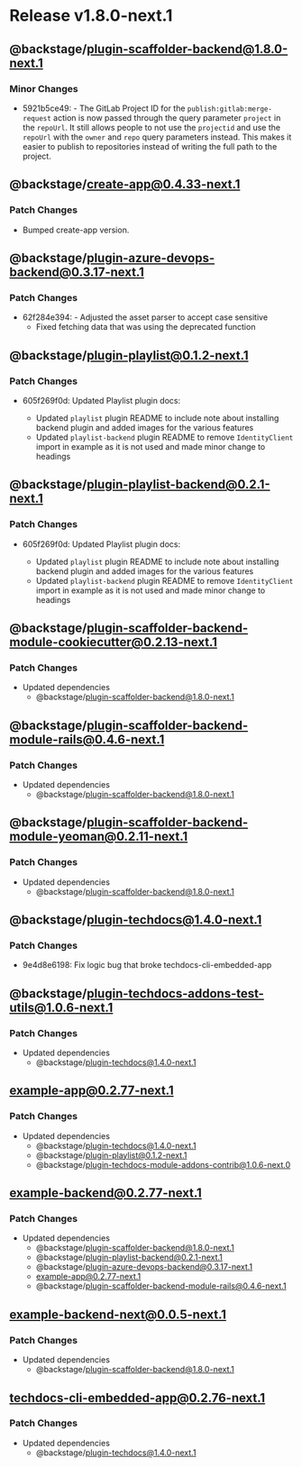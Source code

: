 # Release v1.8.0-next.1

## @backstage/plugin-scaffolder-backend@1.8.0-next.1

### Minor Changes

- 5921b5ce49: - The GitLab Project ID for the `publish:gitlab:merge-request` action is now passed through the query parameter `project` in the `repoUrl`. It still allows people to not use the `projectid` and use the `repoUrl` with the `owner` and `repo` query parameters instead. This makes it easier to publish to repositories instead of writing the full path to the project.

## @backstage/create-app@0.4.33-next.1

### Patch Changes

- Bumped create-app version.

## @backstage/plugin-azure-devops-backend@0.3.17-next.1

### Patch Changes

- 62f284e394: - Adjusted the asset parser to accept case sensitive
  - Fixed fetching data that was using the deprecated function

## @backstage/plugin-playlist@0.1.2-next.1

### Patch Changes

- 605f269f0d: Updated Playlist plugin docs:

  - Updated `playlist` plugin README to include note about installing backend plugin and added images for the various features
  - Updated `playlist-backend` plugin README to remove `IdentityClient` import in example as it is not used and made minor change to headings

## @backstage/plugin-playlist-backend@0.2.1-next.1

### Patch Changes

- 605f269f0d: Updated Playlist plugin docs:

  - Updated `playlist` plugin README to include note about installing backend plugin and added images for the various features
  - Updated `playlist-backend` plugin README to remove `IdentityClient` import in example as it is not used and made minor change to headings

## @backstage/plugin-scaffolder-backend-module-cookiecutter@0.2.13-next.1

### Patch Changes

- Updated dependencies
  - @backstage/plugin-scaffolder-backend@1.8.0-next.1

## @backstage/plugin-scaffolder-backend-module-rails@0.4.6-next.1

### Patch Changes

- Updated dependencies
  - @backstage/plugin-scaffolder-backend@1.8.0-next.1

## @backstage/plugin-scaffolder-backend-module-yeoman@0.2.11-next.1

### Patch Changes

- Updated dependencies
  - @backstage/plugin-scaffolder-backend@1.8.0-next.1

## @backstage/plugin-techdocs@1.4.0-next.1

### Patch Changes

- 9e4d8e6198: Fix logic bug that broke techdocs-cli-embedded-app

## @backstage/plugin-techdocs-addons-test-utils@1.0.6-next.1

### Patch Changes

- Updated dependencies
  - @backstage/plugin-techdocs@1.4.0-next.1

## example-app@0.2.77-next.1

### Patch Changes

- Updated dependencies
  - @backstage/plugin-techdocs@1.4.0-next.1
  - @backstage/plugin-playlist@0.1.2-next.1
  - @backstage/plugin-techdocs-module-addons-contrib@1.0.6-next.0

## example-backend@0.2.77-next.1

### Patch Changes

- Updated dependencies
  - @backstage/plugin-scaffolder-backend@1.8.0-next.1
  - @backstage/plugin-playlist-backend@0.2.1-next.1
  - @backstage/plugin-azure-devops-backend@0.3.17-next.1
  - example-app@0.2.77-next.1
  - @backstage/plugin-scaffolder-backend-module-rails@0.4.6-next.1

## example-backend-next@0.0.5-next.1

### Patch Changes

- Updated dependencies
  - @backstage/plugin-scaffolder-backend@1.8.0-next.1

## techdocs-cli-embedded-app@0.2.76-next.1

### Patch Changes

- Updated dependencies
  - @backstage/plugin-techdocs@1.4.0-next.1
